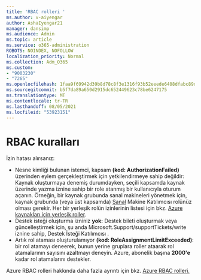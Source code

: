 ```yaml
---
title: 'RBAC rolleri '
ms.author: v-aiyengar
author: AshaIyengar21
manager: dansimp
ms.audience: Admin
ms.topic: article
ms.service: o365-administration
ROBOTS: NOINDEX, NOFOLLOW
localization_priority: Normal
ms.collection: Adm_O365
ms.custom:
- "9003230"
- "7265"
ms.openlocfilehash: 1faa9f69942d39b8d78c8f3e1316f93b52eeede6408dfabc89d0f7fe38b86fb3
ms.sourcegitcommit: b5f7da89a650d2915dc652449623c78be6247175
ms.translationtype: MT
ms.contentlocale: tr-TR
ms.lasthandoff: 08/05/2021
ms.locfileid: "53923151"
---
```

# <a name="rbac-rules"></a>RBAC kuralları

İzin hatası alırsanız: 

- Nesne kimliği bulunan istemci, kapsam **(kod: AuthorizationFailed)** üzerinden eylem gerçekleştirmek için yetkilendirmeye sahip değildir: Kaynak oluşturmaya denemiş durumdayken, seçili kapsamda kaynak üzerinde yazma iznine sahip bir role atanmış bir kullanıcıyla oturum açanın. Örneğin, bir kaynak grubunda sanal makineleri yönetmek için, kaynak grubunda (veya üst kapsamda) [Sanal](https://docs.microsoft.com/azure/role-based-access-control/built-in-roles?WT.mc_id=Portal-Microsoft_Azure_Support#virtual-machine-contributor) Makine Katılımcısı rolünüz olması gerekir. Her bir yerleşik rolün izinlerinin listesi için bkz. [Azure kaynakları için yerleşik roller](https://docs.microsoft.com/azure/role-based-access-control/built-in-roles?WT.mc_id=Portal-Microsoft_Azure_Support).
- Destek isteği oluşturma izniniz **yok:** Destek bileti oluşturmak veya güncelleştirmek için, şu anda Microsoft.Support/supportTickets/write iznine sahip, Destek İsteği Katılımcısı . [](https://docs.microsoft.com/azure/role-based-access-control/built-in-roles?WT.mc_id=Portal-Microsoft_Azure_Support#support-request-contributor)
- Artık rol ataması oluşturulamıyor **(kod: RoleAssignmentLimitExceeded)**: bir rol atamayı deneerek, bunun yerine gruplara roller ataarak rol atamalarının sayısını azaltmayı deneyin. Azure, abonelik başına **2000'e** kadar rol atamalarını destekler.

Azure RBAC rolleri hakkında daha fazla ayrıntı için bkz. [Azure RBAC rolleri.](https://docs.microsoft.com/azure/role-based-access-control/role-assignments-portal?WT.mc_id=Portal-Microsoft_Azure_Support)
